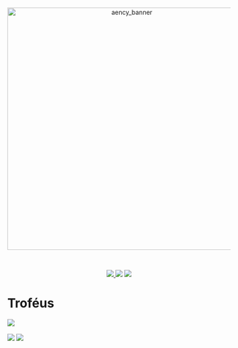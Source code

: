 <div align="center">
	<br>
	<p>
		<a href="https://github.com/aencyco/aencyapp/"><img src="https://aencyold.netlify.app/cdn/img/aency_banner_rc.png" width="546" alt="aency_banner" /></a>
	</p>
	<br>
	<p>
		<a href="https://discord.gg/bWkuS6xkk3"><img src="https://img.shields.io/badge/Discord-%237289DA.svg?logo=discord&logoColor=white">
		<a href="https://reddit.com/r/aency/"><img src="https://img.shields.io/badge/Reddit-%23FF4500.svg?logo=Reddit&logoColor=white"></a>
		<a href="https://https://www.youtube.com/@aency/"><img src="https://img.shields.io/badge/YouTube-%23FF0000.svg?logo=YouTube&logoColor=white"></a>
	</p>
</div>

# Troféus
![](https://github-profile-trophy.vercel.app/?username=aencyco&theme=radical&no-frame=true&no-bg=true&margin-w=4)
<br><br>
![](https://github-readme-stats.vercel.app/api?username=aencyco&theme=dark&hide_border=false&include_all_commits=true&count_private=true) ![](https://github-readme-streak-stats.herokuapp.com/?user=aencyco&theme=dark&hide_border=false)<br/>

<!--
<img src="https://myreadme.vercel.app/api/embed/aencyco?panels=userstatistics,toprepositories,toplanguages,commitgraph" alt="reimaginedreadme" /><br>
-->

<!--
  Ver depois
  https://github.com/madushadhanushka/github-readme
-->

